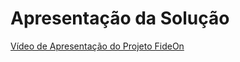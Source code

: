 # Apresentação da Solução

<a href="https://youtu.be/p_pTFiBwtzE"> Vídeo de Apresentação do Projeto FideOn </a>
